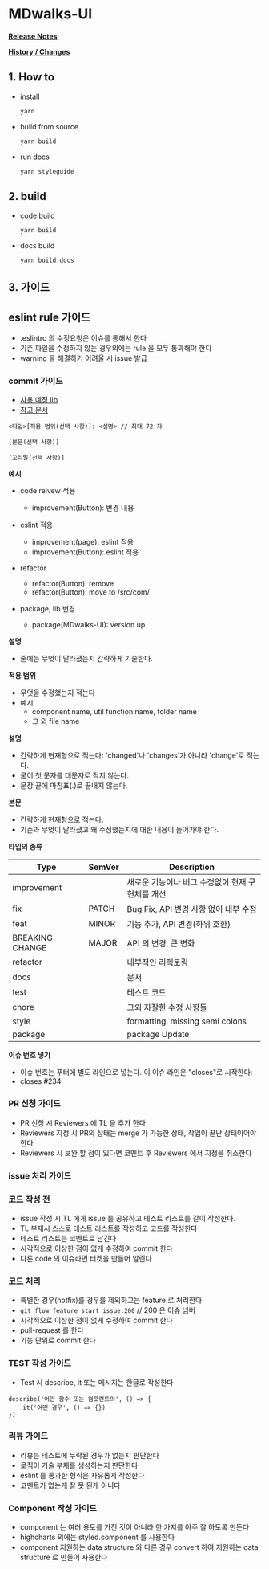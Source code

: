 # MDwalks-UI

**[Release Notes](https://github.com/linewalks/MDwalks-UI/releases)**

**[History / Changes](CHANGELOG.md)**

## 1. How to
* install
  ```bash
  yarn
  ```

* build from source
  ```bash
  yarn build
  ```

* run docs
  ```bash
  yarn styleguide
  ```

## 2. build
* code build
  ```bash
  yarn build
  ```

* docs build
  ```bash
  yarn build:docs
  ```

## 3. 가이드

## eslint rule 가이드
- .eslintrc 의 수정요청은 이슈를 통해서 한다
- 기존 파일을 수정하지 않는 경우외에는 rule 을 모두 통과해야 한다
- warning 을 해결하기 어려울 시 issue 발급

### commit 가이드
- [사용 예정 lib](https://github.com/conventional-changelog/commitlint)
- [참고 문서](https://www.conventionalcommits.org/ko/v1.0.0-beta.4/)
```
<타입>[적용 범위(선택 사항)]: <설명> // 최대 72 자

[본문(선택 사항)]

[꼬리말(선택 사항)]
```

**예시**
- code reivew 적용
  - improvement(Button): 변경 내용
  
- eslint 적용
  - improvement(page): eslint 적용
  - improvement(Button): eslint 적용

- refactor
  - refactor(Button): remove
  - refactor(Button): move to /src/com/
  
- package, lib 변경
  - package(MDwalks-UI): version up 

**설명**
- 줄에는 무엇이 달라졌는지 간략하게 기술한다.

**적용 범위**
- 무엇을 수정했는지 적는다
- 예시
  - component name, util function name, folder name
  - 그 외 file name

**설명**
- 간략하게 현재형으로 적는다: 'changed'나 'changes'가 아니라 'change'로 적는다.
- 굳이 첫 문자를 대문자로 적지 않는다.
- 문장 끝에 마침표(.)로 끝내지 않는다.

**본문**
- 간략하게 현재형으로 적는다:
- 기존과 무엇이 달라졌고 왜 수정했는지에 대한 내용이 들어가야 한다.

**타입의 종류**

|Type            |SemVer| Description |
|---|---|---|
|improvement     |     |새로운 기능이나 버그 수정없이 현재 구현체를 개선|
|fix             |PATCH|Bug Fix, API 변경 사항 없이 내부 수정|
|feat            |MINOR|기능 추가, API 변경(하위 호환)|
|BREAKING CHANGE |MAJOR|API 의 변경, 큰 변화|
|refactor        |     |내부적인 리펙토링|
|docs            |     |문서|
|test            |     |테스트 코드|
|chore           |     |그외 자잘한 수정 사항들|
|style           |     |formatting, missing semi colons|
|package         |     |package Update|

**이슈 번호 넣기**
- 이슈 번호는 푸터에 별도 라인으로 넣는다. 이 이슈 라인은 "closes"로 시작한다:
- closes #234

### PR 신청 가이드
  - PR 신청 시  Reviewers 에 TL 을 추가 한다
  - Reviewers 지정 시 PR의 상태는 merge 가 가능한 상태, 작업이 끝난 상태이어야 한다
  - Reviewers 시 보완 할 점이 있다면 코멘트 후 Reviewers 에서 지정을 취소한다

### issue 처리 가이드
### 코드 작성 전
  - issue 작성 시 TL 에게 issue 를 공유하고 테스트 리스트를 같이 작성한다.
  - TL 부재시 스스로 테스트 리스트를 작성하고 코드를 작성한다
  - 테스트 리스트는 코멘트로 남긴다
  - 시각적으로 이상한 점이 없게 수정하여 commit 한다
  - 다른 code 의 이슈라면 티켓을 만들어 알린다

### 코드 처리
  - 특별한 경우(hotfix)를 경우를 제외하고는 feature 로 처리한다
  - `git flow feature start issue.200` // 200 은 이슈 넘버
  - 시각적으로 이상한 점이 없게 수정하여 commit 한다
  - pull-request 를 한다
  - 기능 단위로 commit 한다

### TEST 작성 가이드
  - Test 시 describe, it 또는 메시지는 한글로 작성한다
```
describe('어떤 함수 또는 컴포런트의', () => {
	it('어떤 경우', () => {})
})
```

### 리뷰 가이드
- 리뷰는 테스트에 누락된 경우가 없는지 판단한다
- 로직이 기술 부채를 생성하는지 판단한다
- eslint 를 통과한 형식은 자유롭게 작성한다
- 코멘트가 없는게 잘 못 된게 아니다

### Component 작성 가이드
- component 는 여러 용도를 가진 것이 아니라 한 가지를 아주 잘 하도록 만든다
- highcharts 외에는 styled.component 를 사용한다
- component 지원하는 data structure 와 다른 경우 convert 하여 지원하는 data structure 로 만들어 사용한다
